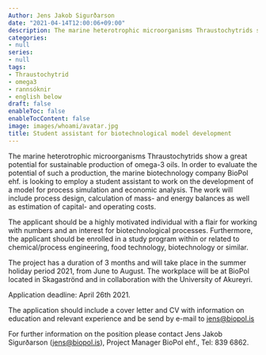 ```yaml
---
Author: Jens Jakob Sigurðarson
date: "2021-04-14T12:00:06+09:00"
description: The marine heterotrophic microorganisms Thraustochytrids show a great potential for sustainable production of omega-3 oils. In order to evaluate the potential of such a production, the marine biotechnology company BioPol...
categories:
- null
series:
- null
tags:
- Thraustochytrid
- omega3
- rannsóknir
- english below
draft: false
enableToc: false
enableTocContent: false
image: images/whoami/avatar.jpg
title: Student assistant for biotechnological model development
---
```


The marine heterotrophic microorganisms Thraustochytrids show a great potential for sustainable production of omega-3 oils. In order to evaluate the potential of such a production, the marine biotechnology company BioPol ehf. is looking to employ a student assistant to work on the development of a model for process simulation and economic analysis. The work will include process design, calculation of mass- and energy balances as well as estimation of capital- and operating costs.
 
The applicant should be a highly motivated individual with a flair for working with numbers and an interest for biotechnological processes. Furthermore, the applicant should be enrolled in a study program within or related to chemical/process engineering, food technology, biotechnology or similar.
 
The project has a duration of 3 months and will take place in the summer holiday period 2021, from June to August. The workplace will be at BioPol located in Skagaströnd and in collaboration with the University of Akureyri.
 
Application deadline: April 26th 2021.
 
The application should include a cover letter and CV with information on education and relevant experience and be send by e-mail to jens@biopol.is
 
For further information on the position please contact Jens Jakob Sigurðarson (jens@biopol.is), Project Manager BioPol ehf., Tel: 839 6862.